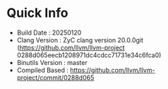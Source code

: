 # Quick Info
* Build Date : 20250120
* Clang Version : ZyC clang version 20.0.0git (https://github.com/llvm/llvm-project 0288d065eecb1208971dc4cdcc71731e34c6fca0)
* Binutils Version : master
* Compiled Based : https://github.com/llvm/llvm-project/commit/0288d065

